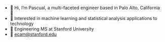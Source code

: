 - 👋  Hi, I’m Pascual, a multi-faceted engineer based in Palo Alto, California 🌁
- 👀  Interested in machine learning and statistical analysis applications to technology
- 🌲  Engineering MS at Stanford University
- 📩  ecam@stanford.edu


<!---
pascualcam/pascualcam is a ✨ special ✨ repository because its `README.md` (this file) appears on your GitHub profile.
You can click the Preview link to take a look at your changes.
--->
